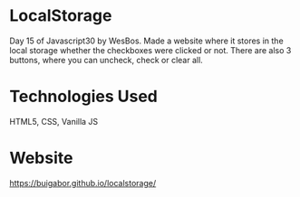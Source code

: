 # LocalStorage

Day 15 of Javascript30 by WesBos. Made a website where it stores in the local storage whether the checkboxes were clicked or not. There are also 3 buttons, where you can uncheck, check or clear all.

# Technologies Used

HTML5, CSS, Vanilla JS

# Website

https://buigabor.github.io/localstorage/
